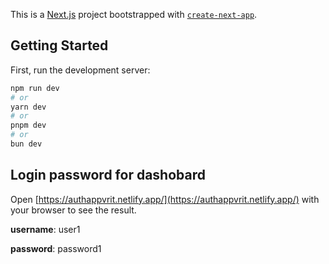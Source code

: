 This is a [Next.js](https://nextjs.org/) project bootstrapped with [`create-next-app`](https://github.com/vercel/next.js/tree/canary/packages/create-next-app).

## Getting Started

First, run the development server:

```bash
npm run dev
# or
yarn dev
# or
pnpm dev
# or
bun dev
```

## Login password for dashobard

Open [https://authappvrit.netlify.app/](https://authappvrit.netlify.app/) with your browser to see the result.

**username**: user1

**password**: password1
